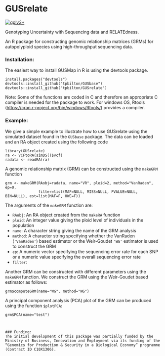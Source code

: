 # GUSrelate

[![gplv3+](https://img.shields.io/badge/license-GPLv3-blue.svg)](https://www.gnu.org/licenses/gpl.html)

Genotyping Uncertainty with Sequencing data and RELATEdness.

An R package for constructing genomic relationship matrices (GRMs) for autopolyploid species using high-throughput sequencing data.

### Installation:

The easiest way to install GUSMap in R is using the devtools package.

```
install.packages("devtools")
devtools::install_github("tpbilton/GUSbase")
devtools::install_github("tpbilton/GUSrelate")
```

Note: Some of the functions are coded in C and therefore an appropriate C compiler is needed for the package to work. For windows OS, Rtools (https://cran.r-project.org/bin/windows/Rtools/) provides a compiler.

### Example:

We give a simple example to illustrate how to use GUSrelate using the simulated dataset 
found in the `GUSbase` package. The data can be loaded and an RA object created using the following code
```
library(GUSrelate)
ra <- VCFtoRA(simDS()$vcf)
radata <- readRA(ra)
```

A genomic relationship matrix (GRM) can be constructed using the `makeGRM` function
```
grm <- makeGRM(RAobj=radata, name="VR", ploid=2, method="VanRaden", ep=0,
               filter=list(MAF=NULL, MISS=NULL, PVALUE=NULL, BIN=NULL), est=list(MAF=F, HWE=F))
```
The arguments of the `makeGRM` function are:

* `RAobj`: An RA object created from the `makeRA` function
* `ploid`: An integer value giving the ploid level of individuals in the population
* `name`: A character string giving the name of the GRM analysis
* `method`: A character string specifying whether the VanRaden (`'VanRaden'`) based estimator or  the Weir-Goudet `'WG'` estimator is used to construct the GRM
* `ep`: A numeric vector specifying the sequencing error rate for each SNP or a numeric value specifying the overall sequencing error rate
* `filter`: 

Another GRM can be constructed with different parameters using the `makeGRM` function. We construct the GRM using the Weir-Goudet based estimator as follows:
```
grm$computeGRM(name="WG", method="WG")
```

A principal component analysis (PCA) plot of the GRM can be produced using the function `$plotPCA`:
```
grm$PCA(name="test")



### Funding:
The initial development of this package was partially funded by the Ministry of Business, Innovation and Employment via its funding of the “Genomics for Production & Security in a Biological Economy” programme (Contract ID C10X1306).
